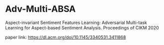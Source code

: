 # Adv-Multi-ABSA
Aspect-invariant Sentiment Features Learning: Adversarial Multi-task Learning for Aspect-based Sentiment Analysis. Proceedings of CIKM 2020

paper link: https://dl.acm.org/doi/10.1145/3340531.3411868
